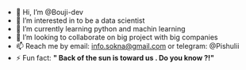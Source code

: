 - 👋 Hi, I’m @Bouji-dev
- 👀 I’m interested in to be a data scientist
- 🌱 I’m currently learning python and machin learning
- 💞️ I’m looking to collaborate on big project with big companies
- 📫 Reach me by email: info.sokna@gmail.com or telegram: @Pishulii
- ⚡ Fun fact: **" Back of the sun is toward us . Do you know ?!"** 

<!---
Bouji-dev/Bouji-dev is a ✨ special ✨ repository because its `README.md` (this file) appears on your GitHub profile.
You can click the Preview link to take a look at your changes.
--->
